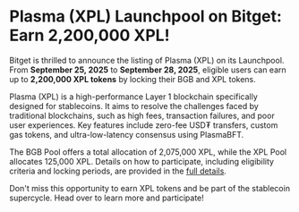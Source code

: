 # Plasma (XPL) Launchpool on Bitget: Earn 2,200,000 XPL!

Bitget is thrilled to announce the listing of Plasma (XPL) on its Launchpool. From **September 25, 2025** to **September 28, 2025**, eligible users can earn up to **2,200,000 XPL tokens** by locking their BGB and XPL tokens.

Plasma (XPL) is a high-performance Layer 1 blockchain specifically designed for stablecoins. It aims to resolve the challenges faced by traditional blockchains, such as high fees, transaction failures, and poor user experiences. Key features include zero-fee USD₮ transfers, custom gas tokens, and ultra-low-latency consensus using PlasmaBFT.

The BGB Pool offers a total allocation of 2,075,000 XPL, while the XPL Pool allocates 125,000 XPL. Details on how to participate, including eligibility criteria and locking periods, are provided in the [full details](https://chain-base.xyz/plasma-xpl-launchpool-on-bitget-earn-2200000-xpl).

Don't miss this opportunity to earn XPL tokens and be part of the stablecoin supercycle. Head over to learn more and participate!